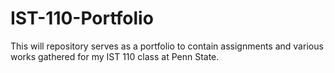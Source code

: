 # IST-110-Portfolio
This will repository serves as a portfolio to contain assignments and various works gathered for my IST 110 class at Penn State.
